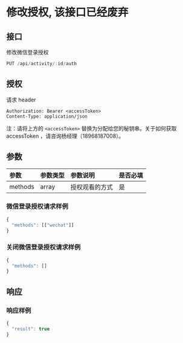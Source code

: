 # 修改授权, 该接口已经废弃

## 接口

修改微信登录授权

```javascript
PUT /api/activity/:id/auth
```

## 授权

请求 header

```http
Authorization: Bearer <accessToken>
Content-Type: application/json
```

注：请将上方的 `<accessToken>` 替换为分配给您的秘钥串。关于如何获取 accessToken ，请咨询杨经理（18968187008）。

## 参数

| 参数 | 参数类型 | 参数说明 | 是否必填 |
| :--- | :--- | :--- | :--- |
| methods | array | 授权观看的方式 | 是 |

### 微信登录授权请求样例

```javascript
{
  "methods": [["wechat"]]
}
```

### 关闭微信登录授权请求样例

```javascript
{
  "methods": []
}
```

## 响应

### 响应样例

```javascript
{
  "result": true
}
```

